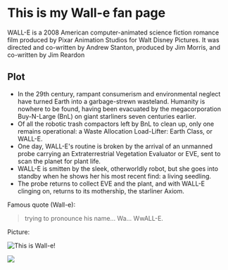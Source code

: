 # This is my Wall-e fan page

WALL-E is a 2008 American computer-animated science fiction romance film produced by Pixar Animation Studios for Walt Disney Pictures. It was directed and co-written by Andrew Stanton, produced by Jim Morris, and co-written by Jim Reardon

## Plot

* In the 29th century, rampant consumerism and environmental neglect have turned Earth into a garbage-strewn wasteland. Humanity is nowhere to be found, having been evacuated by the megacorporation Buy-N-Large (BnL) on giant starliners seven centuries earlier. 
* Of all the robotic trash compactors left by BnL to clean up, only one remains operational: a Waste Allocation Load-Lifter: Earth Class, or WALL-E. 
* One day, WALL-E's routine is broken by the arrival of an unmanned probe carrying an Extraterrestrial Vegetation Evaluator or EVE, sent to scan the planet for plant life. 
* WALL-E is smitten by the sleek, otherworldly robot, but she goes into standby when he shows her his most recent find: a living seedling. 
* The probe returns to collect EVE and the plant, and with WALL-E clinging on, returns to its mothership, the starliner Axiom. 

Famous quote (Wall-e):

> trying to pronounce his name... 
> Wa... WwALL-E.

Picture: 

![This is Wall-e!](https://c1.staticflickr.com/6/5780/21179167082_6fec192588_b.jpg)

<img src="https://c1.staticflickr.com/6/5780/21179167082_6fec192588_b.jpg"/>
